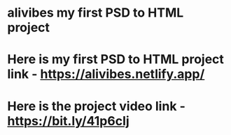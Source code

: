 # alivibes my first PSD to HTML project
# Here is my first PSD to HTML project link - https://alivibes.netlify.app/
# Here is the project video link - https://bit.ly/41p6cIj
